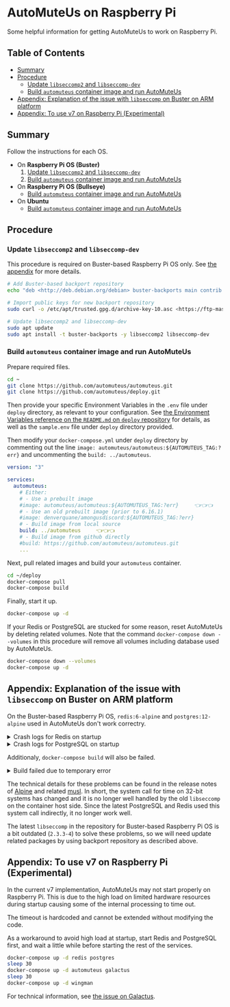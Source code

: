 <!-- markdownlint-disable MD033 -->
<!-- omit in toc -->
# AutoMuteUs on Raspberry Pi

Some helpful information for getting AutoMuteUs to work on Raspberry Pi.

<!-- omit in toc -->
## Table of Contents

- [Summary](#summary)
- [Procedure](#procedure)
  - [Update `libseccomp2` and `libseccomp-dev`](#update-libseccomp2-and-libseccomp-dev)
  - [Build `automuteus` container image and run AutoMuteUs](#build-automuteus-container-image-and-run-automuteus)
- [Appendix: Explanation of the issue with `libseccomp` on Buster on ARM platform](#appendix-explanation-of-the-issue-with-libseccomp-on-buster-on-arm-platform)
- [Appendix: To use v7 on Raspberry Pi (Experimental)](#appendix-to-use-v7-on-raspberry-pi-experimental)

## Summary

Follow the instructions for each OS.

- On **Raspberry Pi OS (Buster)**
  1. [Update `libseccomp2` and `libseccomp-dev`](#update-libseccomp2-and-libseccomp-dev)
  2. [Build `automuteus` container image and run AutoMuteUs](#build-automuteus-container-image-and-run-automuteus)
- On **Raspberry Pi OS (Bullseye)**
  - [Build `automuteus` container image and run AutoMuteUs](#build-automuteus-container-image-and-run-automuteus)
- On **Ubuntu**
  - [Build `automuteus` container image and run AutoMuteUs](#build-automuteus-container-image-and-run-automuteus)

## Procedure

### Update `libseccomp2` and `libseccomp-dev`

This procedure is required on Buster-based Raspberry Pi OS only. See [the appendix](#appendix-explanation-of-the-issue-with-libseccomp-on-buster-on-arm-platform) for more details.

```bash
# Add Buster-based backport repository
echo "deb <http://deb.debian.org/debian> buster-backports main contrib non-free" | sudo tee -a /etc/apt/sources.list.d/backports.list

# Import public keys for new backport repository
sudo curl -o /etc/apt/trusted.gpg.d/archive-key-10.asc <https://ftp-master.debian.org/keys/archive-key-10.asc>

# Update libseccomp2 and libseccomp-dev
sudo apt update
sudo apt install -t buster-backports -y libseccomp2 libseccomp-dev
```

### Build `automuteus` container image and run AutoMuteUs

Prepare required files.

```bash
cd ~
git clone https://github.com/automuteus/automuteus.git
git clone https://github.com/automuteus/deploy.git
```

Then provide your specific Environment Variables in the `.env` file under `deploy` directory, as relevant to your configuration. See [the Environment Variables reference on the `README.md` on `deploy` repository](https://github.com/automuteus/deploy#environment-variables) for details, as well as the `sample.env` file under `deploy` directory provided.

Then modify your `docker-compose.yml` under `deploy` directory by commenting out the line `image: automuteus/automuteus:${AUTOMUTEUS_TAG:?err}` and uncommenting the `build: ../automuteus`.

```yaml
version: "3"

services:
  automuteus:
    # Either:
    # - Use a prebuilt image
    #image: automuteus/automuteus:${AUTOMUTEUS_TAG:?err}     👈👈👈
    # - Use an old prebuilt image (prior to 6.16.1)
    #image: denverquane/amongusdiscord:${AUTOMUTEUS_TAG:?err}
    # - Build image from local source
    build: ../automuteus     👈👈👈
    # - Build image from github directly
    #build: https://github.com/automuteus/automuteus.git
    ...
```

Next, pull related images and build your `automuteus` container.

```bash
cd ~/deploy
docker-compose pull
docker-compose build
```

Finally, start it up.

```bash
docker-compose up -d
```

If your Redis or PostgreSQL are stucked for some reason, reset AutoMuteUs by deleting related volumes. Note that the command `docker-compose down --volumes` in this procedure will remove all volumes including database used by AutoMuteUs.

```bash
docker-compose down --volumes
docker-compose up -d
```

## Appendix: Explanation of the issue with `libseccomp` on Buster on ARM platform

On the Buster-based Raspberry Pi OS, `redis:6-alpine` and `postgres:12-alpine` used in AutoMuteUs don't work correctry.

<details>
<summary>Crash logs for Redis on startup</summary>

```bash
redis_1  | 1:C 29 May 2071 13:52:08.000 # oO0OoO0OoO0Oo Redis is starting oO0OoO0OoO0Oo
redis_1  | 1:C 29 May 2071 13:52:08.000 # Redis version=6.2.1, bits=32, commit=00000000, modified=0, pid=1, just started
redis_1  | 1:C 29 May 2071 13:52:08.000 # Warning: no config file specified, using the default config. In order to specify a config file use redis-server /path/to/redis.conf
redis_1  | Assertion failed: rc == 0 (monotonic.c: monotonicInit_posix: 149)
redis_1  |
redis_1  |
redis_1  | === REDIS BUG REPORT START: Cut & paste starting from here ===
redis_1  | 1:M 29 May 2071 13:31:52.000 # Redis 6.2.1 crashed by signal: 6, si_code: -6
redis_1  | 1:M 29 May 2071 13:31:52.000 # Killed by PID: 1, UID: 999
redis_1  |
redis_1  | ------ INFO OUTPUT ------
redis_1  | 1:M 29 May 2071 12:47:52.000 # Redis 6.2.1 crashed by signal: 11, si_code: 1
redis_1  | 1:M 29 May 2071 12:47:52.000 # Accessing address: 0x14
redis_1  | 1:M 29 May 2071 12:47:52.000 # Killed by PID: 20, UID: 0
redis_1  |
redis_1  | ------ INFO OUTPUT ------
```

</details>

<details>
<summary>Crash logs for PostgreSQL on startup</summary>

```bash
postgres_1  | The files belonging to this database system will be owned by user "postgres".
postgres_1  | This user must also own the server process.
postgres_1  |
postgres_1  | The database cluster will be initialized with locale "en_US.utf8".
postgres_1  | The default database encoding has accordingly been set to "UTF8".
postgres_1  | The default text search configuration will be set to "english".
postgres_1  |
postgres_1  | Data page checksums are disabled.
postgres_1  |
postgres_1  | fixing permissions on existing directory /var/lib/postgresql/data ... ok
postgres_1  | creating subdirectories ... ok
postgres_1  | selecting dynamic shared memory implementation ... posix
postgres_1  | selecting default max_connections ... 100
postgres_1  | selecting default shared_buffers ... 128MB
postgres_1  | selecting default time zone ... GMT
postgres_1  | creating configuration files ... ok
postgres_1  | running bootstrap script ... ok
postgres_1  | performing post-bootstrap initialization ... sh: locale: not found
postgres_1  | 1970-05-05 07:14:24.010 GMT [30] WARNING:  no usable system locales were found
postgres_1  | ok
postgres_1  | syncing data to disk ... initdb: warning: enabling "trust" authentication for local connections
postgres_1  | You can change this by editing pg_hba.conf or using the option -A, or
postgres_1  | --auth-local and --auth-host, the next time you run initdb.
postgres_1  | ok
postgres_1  |
postgres_1  |
postgres_1  | Success. You can now start the database server using:
postgres_1  |
postgres_1  |     pg_ctl -D /var/lib/postgresql/data -l logfile start
postgres_1  |
postgres_1  | waiting for server to start....1970-04-25 04:53:36.009 GMT [35] LOG:  starting PostgreSQL 12.6 on arm-unknown-linux-musleabihf, compiled by gcc (Alpine 10.2.1_pre1) 10.2.1 20201203, 32-bit
postgres_1  | 1970-04-25 04:53:36.009 GMT [35] LOG:  listening on Unix socket "/var/run/postgresql/.s.PGSQL.5432"
postgres_1  | .........1970-04-25 04:53:36.009 GMT [35] LOG:  startup process (PID 36) was terminated by signal 11: Segmentation fault
postgres_1  | 1970-04-25 04:53:36.009 GMT [35] LOG:  aborting startup due to startup process failure
postgres_1  | 1970-04-25 04:53:36.009 GMT [35] LOG:  database system is shut down
postgres_1  | pg_ctl: could not start server
postgres_1  | Examine the log output.
postgres_1  |  stopped waiting
```

</details>

Additionaly, `docker-compose build` will also be failed.

<details>
<summary>Build failed due to temporary error</summary>

```bash
$ docker-compose build
redis uses an image, skipping
galactus uses an image, skipping
postgres uses an image, skipping
Building automuteus
Sending build context to Docker daemon  32.17MB
Step 1/19 : FROM golang:1.15-alpine AS builder
 ---> 458bd357894f
Step 2/19 : RUN apk add --no-cache git
 ---> Running in b048eada6b3a
fetch https://dl-cdn.alpinelinux.org/alpine/v3.14/main/armv7/APKINDEX.tar.gz
WARNING: Ignoring https://dl-cdn.alpinelinux.org/alpine/v3.14/main: temporary error (try again later)
fetch https://dl-cdn.alpinelinux.org/alpine/v3.14/community/armv7/APKINDEX.tar.gz
WARNING: Ignoring https://dl-cdn.alpinelinux.org/alpine/v3.14/community: temporary error (try again later)
ERROR: unable to select packages:
  git (no such package):
    required by: world[git]
The command '/bin/sh -c apk add --no-cache git' returned a non-zero code: 1
ERROR: Service 'automuteus' failed to build : Build failed
```

</details>

The technical details for these problems can be found in the release notes of [Alpine](https://wiki.alpinelinux.org/wiki/Release_Notes_for_Alpine_3.13.0#musl_1.2) and related [musl](https://musl.libc.org/time64.html). In short, the system call for time on 32-bit systems has changed and it is no longer well handled by the old `libseccomp` on the container host side. Since the latest PostgreSQL and Redis used this system call indirectly, it no longer work well.

The latest `libseccomp` in the repository for Buster-based Raspberry Pi OS is a bit outdated (`2.3.3-4`) to solve these problems, so we will need update related packages by using backport repository as described above.

## Appendix: To use v7 on Raspberry Pi (Experimental)

In the current v7 implementation, AutoMuteUs may not start properly on Raspberry Pi. This is due to the high load on limited hardware resources during startup causing some of the internal processing to time out.

The timeout is hardcoded and cannot be extended without modifying the code.

As a workaround to avoid high load at startup, start Redis and PostgreSQL first, and wait a little while before starting the rest of the services.

```bash
docker-compose up -d redis postgres
sleep 30
docker-compose up -d automuteus galactus
sleep 30
docker-compose up -d wingman
```

For technical information, see [the issue on Galactus](https://github.com/automuteus/galactus/issues/12).
